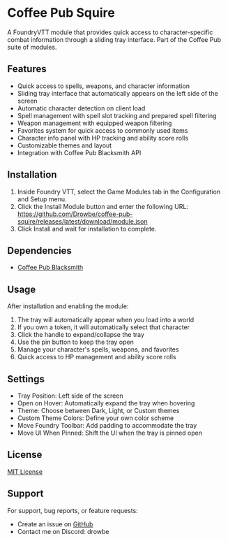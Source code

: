 # Coffee Pub Squire

A FoundryVTT module that provides quick access to character-specific combat information through a sliding tray interface. Part of the Coffee Pub suite of modules.

## Features

- Quick access to spells, weapons, and character information
- Sliding tray interface that automatically appears on the left side of the screen
- Automatic character detection on client load
- Spell management with spell slot tracking and prepared spell filtering
- Weapon management with equipped weapon filtering
- Favorites system for quick access to commonly used items
- Character info panel with HP tracking and ability score rolls
- Customizable themes and layout
- Integration with Coffee Pub Blacksmith API

## Installation

1. Inside Foundry VTT, select the Game Modules tab in the Configuration and Setup menu.
2. Click the Install Module button and enter the following URL: https://github.com/Drowbe/coffee-pub-squire/releases/latest/download/module.json
3. Click Install and wait for installation to complete.

## Dependencies

- [Coffee Pub Blacksmith](https://github.com/Drowbe/coffee-pub-blacksmith)

## Usage

After installation and enabling the module:

1. The tray will automatically appear when you load into a world
2. If you own a token, it will automatically select that character
3. Click the handle to expand/collapse the tray
4. Use the pin button to keep the tray open
5. Manage your character's spells, weapons, and favorites
6. Quick access to HP management and ability score rolls

## Settings

- Tray Position: Left side of the screen
- Open on Hover: Automatically expand the tray when hovering
- Theme: Choose between Dark, Light, or Custom themes
- Custom Theme Colors: Define your own color scheme
- Move Foundry Toolbar: Add padding to accommodate the tray
- Move UI When Pinned: Shift the UI when the tray is pinned open

## License

[MIT License](LICENSE)

## Support

For support, bug reports, or feature requests:
- Create an issue on [GitHub](https://github.com/Drowbe/coffee-pub-squire/issues)
- Contact me on Discord: drowbe 